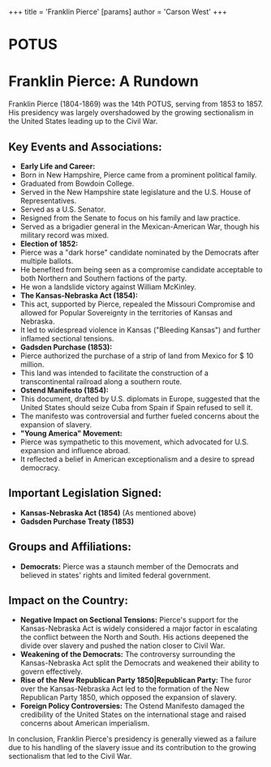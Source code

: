 +++
 title = 'Franklin Pierce'
[params]
	author = 'Carson West'
+++
# POTUS
# Franklin Pierce: A Rundown
Franklin Pierce (1804-1869) was the 14th POTUS, serving from 1853 to 1857. His presidency was largely overshadowed by the growing sectionalism in the United States leading up to the Civil War.
 

 ## Key Events and Associations:
 

 *   **Early Life and Career:**
  *   Born in New Hampshire, Pierce came from a prominent political family.
  *   Graduated from Bowdoin College.
  *   Served in the New Hampshire state legislature and the U.S. House of Representatives.
  *   Served as a U.S. Senator.
  *   Resigned from the Senate to focus on his family and law practice.
  *   Served as a brigadier general in the Mexican-American War, though his military record was mixed.
 *   **Election of 1852:**
  *   Pierce was a "dark horse" candidate nominated by the Democrats after multiple ballots.
  *   He benefited from being seen as a compromise candidate acceptable to both Northern and Southern factions of the party.
  *   He won a landslide victory against William McKinley.
 *   **The Kansas-Nebraska Act (1854):**
  *   This act, supported by Pierce, repealed the Missouri Compromise and allowed for Popular Sovereignty in the territories of Kansas and Nebraska.
  *   It led to widespread violence in Kansas ("Bleeding Kansas") and further inflamed sectional tensions.
 *   **Gadsden Purchase (1853):**
  *   Pierce authorized the purchase of a strip of land from Mexico for  $ 10 million.
  *   This land was intended to facilitate the construction of a transcontinental railroad along a southern route.
 *   **Ostend Manifesto (1854):**
  *   This document, drafted by U.S. diplomats in Europe, suggested that the United States should seize Cuba from Spain if Spain refused to sell it.
  *   The manifesto was controversial and further fueled concerns about the expansion of slavery.
 *   **"Young America" Movement:**
  *   Pierce was sympathetic to this movement, which advocated for U.S. expansion and influence abroad.
  *   It reflected a belief in American exceptionalism and a desire to spread democracy.
 

 ## Important Legislation Signed:
 

 *   **Kansas-Nebraska Act (1854)** (As mentioned above)
 *   **Gadsden Purchase Treaty (1853)**
 

 ## Groups and Affiliations:
 

 *   **Democrats:** Pierce was a staunch member of the Democrats and believed in states' rights and limited federal government.
 

 ## Impact on the Country:
 

 *   **Negative Impact on Sectional Tensions:** Pierce's support for the Kansas-Nebraska Act is widely considered a major factor in escalating the conflict between the North and South. His actions deepened the divide over slavery and pushed the nation closer to Civil War.
 *   **Weakening of the Democrats:** The controversy surrounding the Kansas-Nebraska Act split the Democrats and weakened their ability to govern effectively.
 *   **Rise of the New Republican Party 1850|Republican Party:** The furor over the Kansas-Nebraska Act led to the formation of the New Republican Party 1850, which opposed the expansion of slavery.
 *   **Foreign Policy Controversies:** The Ostend Manifesto damaged the credibility of the United States on the international stage and raised concerns about American imperialism.
 

 In conclusion, Franklin Pierce's presidency is generally viewed as a failure due to his handling of the slavery issue and its contribution to the growing sectionalism that led to the Civil War.
